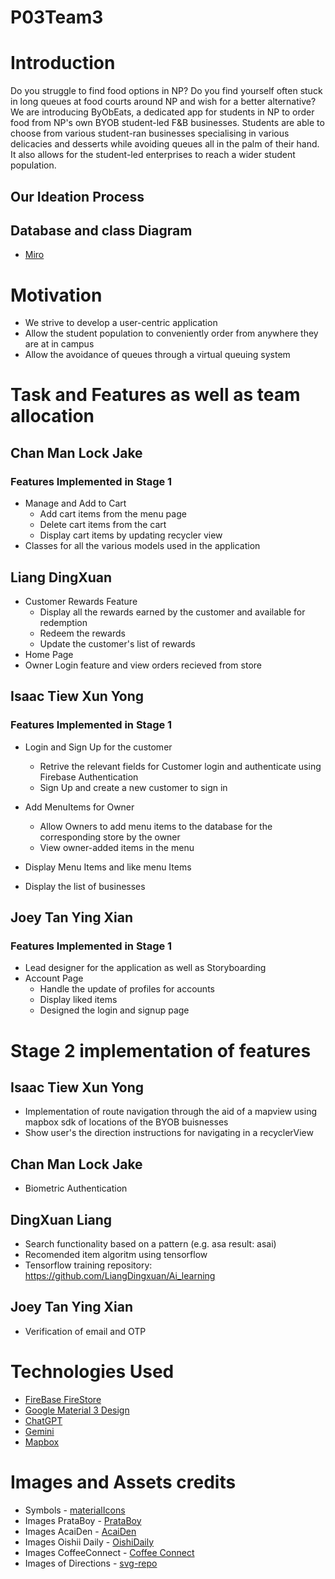 # P03Team3
# Introduction
Do you struggle to find food options in NP? Do you find yourself often stuck in long queues at food courts around NP and wish for a better alternative? 
We are introducing ByObEats, a dedicated app for students in NP to order food from NP's own BYOB student-led F&B businesses. Students are able to choose from various student-ran businesses specialising in various delicacies and desserts while avoiding queues all in the palm of their hand. It also allows for the student-led enterprises to reach a wider student population.

## Our Ideation Process

## Database and class Diagram
   - [Miro](https://miro.com/app/board/uXjVKLXdQRE=/)



# Motivation
- We strive to develop a user-centric application 
- Allow the student population to conveniently order from anywhere they are at in campus
- Allow the avoidance of queues through a virtual queuing system

# Task and Features as well as team allocation
   ## Chan Man Lock Jake
   ### Features Implemented in Stage 1
   - Manage and Add to Cart 
      - Add cart items from the menu page
      - Delete cart items from the cart
      - Display cart items by updating recycler view
   - Classes for all the various models used in the application
   
   ## Liang DingXuan

   - Customer Rewards Feature
     - Display all the rewards earned by the customer and available for redemption
     - Redeem the rewards
     - Update the customer's list of rewards
   - Home Page
   - Owner Login feature and view orders recieved from store 

   ## Isaac Tiew Xun Yong 
   ### Features Implemented in Stage 1
   - Login and Sign Up for the customer 
     - Retrive the relevant fields for Customer login and authenticate using Firebase Authentication
     - Sign Up and create a new customer to sign in

   - Add MenuItems for Owner
     - Allow Owners to add menu items to the database for the corresponding store by the owner
     - View owner-added items in the menu
   - Display Menu Items and like menu Items
   - Display the list of businesses

## Joey Tan Ying Xian
   ### Features Implemented in Stage 1
   - Lead designer for the application as well as Storyboarding
   - Account Page
     - Handle the update of profiles for accounts
     - Display liked items
     - Designed the login and signup page

# Stage 2 implementation of features
## Isaac Tiew Xun Yong
 - Implementation of route navigation through the aid of a mapview using mapbox sdk of locations of the BYOB buisnesses
 - Show user's the direction instructions for navigating in a recyclerView

## Chan Man Lock Jake
   - Biometric Authentication
## DingXuan Liang
   - Search functionality  based on a pattern (e.g. asa result: asai)
   - Recomended item algoritm using tensorflow
   - Tensorflow training repository: https://github.com/LiangDingxuan/Ai_learning
## Joey Tan Ying Xian
  - Verification of email and OTP


    
# Technologies Used
- [FireBase FireStore](https://console.firebase.google.com/u/0/project/mad-p03-team-3-foodapp/firestore/databases/-default-/data/~2FCustomer~2Fisaactiew36@gmail.com)
- [Google Material 3 Design](https://m3.material.io/)
- [ChatGPT](https://chatgpt.com/)
- [Gemini](https://gemini.google.com/)
- [Mapbox](https://docs.mapbox.com/android/maps/guides/)

# Images and Assets credits
- Symbols - [materialIcons](https://fonts.google.com/icons?selected=Material+Symbols+Outlined:favorite:FILL@0;wght@400;GRAD@0;opsz@24&icon.size=24&icon.color=%235f6368)
- Images PrataBoy - [PrataBoy](https://www.instagram.com/prataboynp/)
- Images AcaiDen - [AcaiDen](https://www.instagram.com/acaidensg/)
- Images Oishii Daily - [OishiDaily](https://www.instagram.com/oishiidaily/)
- Images CoffeeConnect - [Coffee Connect](https://www.instagram.com/coffeeconnects.us/)
- Images of Directions - [svg-repo](https://www.svgrepo.com/)






   

   
   
   

    
